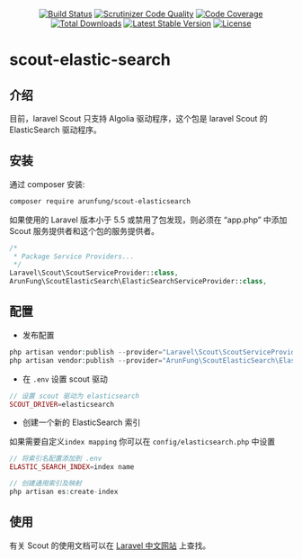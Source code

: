 <p align="center">
<a href="https://travis-ci.com/arunfung/scout-elasticsearch"><img src="https://travis-ci.com/arunfung/scout-elasticsearch.svg" alt="Build Status"></a>
<a href="https://scrutinizer-ci.com/g/arunfung/scout-elasticsearch/?branch=master"><img src="https://scrutinizer-ci.com/g/arunfung/scout-elasticsearch/badges/quality-score.png?b=master" alt="Scrutinizer Code Quality"></a>
<a href="https://scrutinizer-ci.com/g/arunfung/scout-elasticsearch/?branch=master"><img src="https://scrutinizer-ci.com/g/arunfung/scout-elasticsearch/badges/coverage.png?b=master" alt="Code Coverage"></a>
<a href="https://packagist.org/packages/arunfung/scout-elasticsearch"><img src="https://poser.pugx.org/arunfung/scout-elasticsearch/downloads" alt="Total Downloads"></a>
<a href="https://packagist.org/packages/arunfung/scout-elasticsearch"><img src="https://poser.pugx.org/arunfung/scout-elasticsearch/v/stable" alt="Latest Stable Version"></a>
<a href="https://packagist.org/packages/arunfung/scout-elasticsearch"><img src="https://poser.pugx.org/arunfung/scout-elasticsearch/license" alt="License"></a>
</p>

# scout-elastic-search

## 介绍

目前，laravel Scout 只支持 Algolia 驱动程序，这个包是 laravel Scout 的 ElasticSearch 驱动程序。

## 安装

通过 composer 安装:

``` bash
composer require arunfung/scout-elasticsearch
```

如果使用的 Laravel 版本小于 5.5 或禁用了包发现，则必须在 “app.php” 中添加 Scout 服务提供者和这个包的服务提供者。
```php
/*
 * Package Service Providers...
 */
Laravel\Scout\ScoutServiceProvider::class,
ArunFung\ScoutElasticSearch\ElasticSearchServiceProvider::class,
```

## 配置

- 发布配置

```php
php artisan vendor:publish --provider="Laravel\Scout\ScoutServiceProvider"
php artisan vendor:publish --provider="ArunFung\ScoutElasticSearch\ElasticSearchServiceProvider"
```

- 在 `.env` 设置 scout 驱动

```php
// 设置 scout 驱动为 elasticsearch
SCOUT_DRIVER=elasticsearch
```

- 创建一个新的 ElasticSearch 索引

如果需要自定义`index mapping` 你可以在 `config/elasticsearch.php` 中设置

```php
// 将索引名配置添加到 .env
ELASTIC_SEARCH_INDEX=index name

// 创建通用索引及映射
php artisan es:create-index
```

## 使用

有关 Scout 的使用文档可以在 [Laravel 中文网站](https://learnku.com/docs/laravel/5.8/scout/3946) 上查找。

